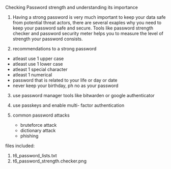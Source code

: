 Checking Password strength and understanding its importance

1. Having a strong password is very much important to keep your data safe from potential threat actors, there are several exaples why you need to keep your password safe and secure.
Tools like password strength checker and password security meter helps you to measure the level of strength your password consists.

2. recommendations to a strong password
  * atleast use 1 upper case
  * atleast use 1 lower case
  * atleast 1 special character
  * atleast 1 numerical
  * password that is related to your life or day or date
  * never keep your birthday, ph no as your password

3. use password manager tools like bitwarden or google authenticator

4. use passkeys and enable multi- factor authentication

5. common password attacks
   * bruteforce attack
   * dictionary attack
   * phishing 

files included:

1. t6_password_lists.txt
2. t6_password_strength.checker.png
